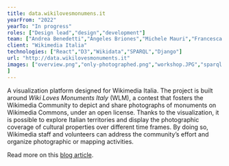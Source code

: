 ```yaml
---
title: data.wikilovesmonumens.it
yearFrom: "2022"
yearTo: "In progress"
roles: ["Design lead","design","development"]
team: ["Andrea Benedetti","Ángeles Briones","Michele Mauri","Francesca Gheli","Alessandro Quets"]
client: "Wikimedia Italia"
technologies: ["React","D3","Wikidata","SPARQL","Django"]
url: "http://data.wikilovesmonuments.it"
images: ["overview.png","only-photographed.png","workshop.JPG","sparql.png","lombardia.png","basilicata.png","campania.png","list.png"
]
---
```

A visualization platform designed for Wikimedia Italia. The project is built around *Wiki Loves Monuments Italy* (WLM), a contest that fosters the Wikimedia Community to depict and share photographs of monuments on Wikimedia Commons, under an open license. Thanks to the visualization, it is possible to explore Italian territories and display the photographic coverage of cultural properties over different time frames. By doing so, Wikimedia staff and volunteers can address the community’s effort and organize photographic or mapping activities.

Read more on this [blog article](https://densitydesign.org/research/wiki%f0%9f%92%99monuments).

